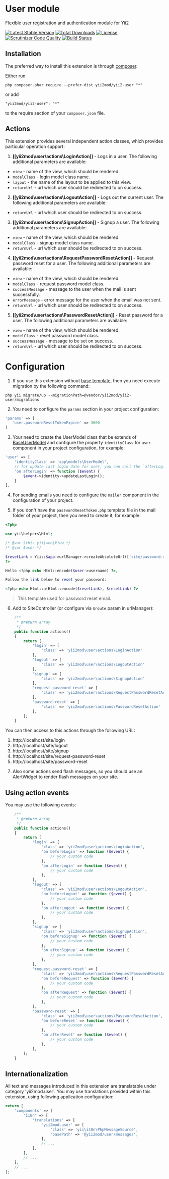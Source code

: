 User module
===========
Flexible user registration and authentication module for Yii2

[![Latest Stable Version](https://poser.pugx.org/yii2mod/yii2-user/v/stable)](https://packagist.org/packages/yii2mod/yii2-user) [![Total Downloads](https://poser.pugx.org/yii2mod/yii2-user/downloads)](https://packagist.org/packages/yii2mod/yii2-user) [![License](https://poser.pugx.org/yii2mod/yii2-user/license)](https://packagist.org/packages/yii2mod/yii2-user)
[![Scrutinizer Code Quality](https://scrutinizer-ci.com/g/yii2mod/yii2-user/badges/quality-score.png?b=master)](https://scrutinizer-ci.com/g/yii2mod/yii2-user/?branch=master) [![Build Status](https://travis-ci.org/yii2mod/yii2-user.svg?branch=master)](https://travis-ci.org/yii2mod/yii2-user)

Installation
------------

The preferred way to install this extension is through [composer](http://getcomposer.org/download/).

Either run

```
php composer.phar require --prefer-dist yii2mod/yii2-user "*"
```

or add

```
"yii2mod/yii2-user": "*"
```

to the require section of your `composer.json` file.

## Actions

This extension provides several independent action classes, which provides particular operation support:

1. **[[yii2mod\user\actions\LoginAction]]** - Logs in a user. The following additional parameters are available:
  - `view` - name of the view, which should be rendered.
  - `modelClass` - login model class name. 
  - `layout` - the name of the layout to be applied to this view.
  - `returnUrl`  - url which user should be redirected to on success.
2. **[[yii2mod\user\actions\LogoutAction]]** - Logs out the current user. The following additional parameters are available:
  - `returnUrl`  - url which user should be redirected to on success.
3. **[[yii2mod\user\actions\SignupAction]]** - Signup a user. The following additional parameters are available:
  - `view` - name of the view, which should be rendered.
  - `modelClass` - signup model class name.
  - `returnUrl` - url which user should be redirected to on success.
4. **[[yii2mod\user\actions\RequestPasswordResetAction]]** - Request password reset for a user. The following additional parameters are available:
  - `view` - name of the view, which should be rendered.
  - `modelClass` - request password model class.
  - `successMessage` - message to the user when the mail is sent successfully.
  - `errorMessage` - error message for the user when the email was not sent.
  - `returnUrl` - url which user should be redirected to on success.
5. **[[yii2mod\user\actions\PasswordResetAction]]** - Reset password for a user. The following additional parameters are available:
  - `view` - name of the view, which should be rendered.
  - `modelClass` - reset password model class.
  - `successMessage` - message to be set on success.
  - `returnUrl` - url which user should be redirected to on success.

Configuration
=============
1) If you use this extension without [base template](https://github.com/yii2mod/base), then you need execute migration by the following command:
```
php yii migrate/up --migrationPath=@vendor/yii2mod/yii2-user/migrations
```
2) You need to configure the `params` section in your project configuration:
```php
'params' => [
   'user.passwordResetTokenExpire' => 3600
]
```
3) Your need to create the UserModel class that be extends of [BaseUserModel](https://github.com/yii2mod/yii2-user/blob/master/models/BaseUserModel.php) and configure the property `identityClass` for `user` component in your project configuration, for example:
```php
'user' => [
    'identityClass' => 'app\models\UserModel',
    // for update last login date for user, you can call the `afterLogin` event as follows
    'on afterLogin' => function ($event) {
        $event->identity->updateLastLogin();
    }
],
```

4) For sending emails you need to configure the `mailer` component in the configuration of your project.

5) If you don't have the `passwordResetToken.php` template file in the mail folder of your project, then you need to create it, for example:
```php
<?php

use yii\helpers\Html;

/* @var $this yii\web\View */
/* @var $user */

$resetLink = Yii::$app->urlManager->createAbsoluteUrl(['site/password-reset', 'token' => $user->passwordResetToken]);
?>

Hello <?php echo Html::encode($user->username) ?>,

Follow the link below to reset your password:

<?php echo Html::a(Html::encode($resetLink), $resetLink) ?>

```
> This template used for password reset email.

6) Add to SiteController (or configure via `$route` param in urlManager):
```php
    /**
     * @return array
     */
    public function actions()
    {
        return [
            'login' => [
                'class' => 'yii2mod\user\actions\LoginAction'
            ],
            'logout' => [
                'class' => 'yii2mod\user\actions\LogoutAction'
            ],
            'signup' => [
                'class' => 'yii2mod\user\actions\SignupAction'
            ],
            'request-password-reset' => [
                'class' => 'yii2mod\user\actions\RequestPasswordResetAction'
            ],
            'password-reset' => [
                'class' => 'yii2mod\user\actions\PasswordResetAction'
            ],
        ];
    }
```

You can then access to this actions through the following URL:

1. http://localhost/site/login
2. http://localhost/site/logout
3. http://localhost/site/signup
4. http://localhost/site/request-password-reset
5. http://localhost/site/password-reset

7) Also some actions send flash messages, so you should use an AlertWidget to render flash messages on your site.

Using action events
-------------------

You may use the following events:

```php
    /**
     * @return array
     */
    public function actions()
    {
        return [
            'login' => [
                'class' => 'yii2mod\user\actions\LoginAction',
                'on beforeLogin' => function ($event) {
                    // your custom code
                },
                'on afterLogin' => function ($event) {
                    // your custom code
                },
            ],
            'logout' => [
                'class' => 'yii2mod\user\actions\LogoutAction',
                'on beforeLogout' => function ($event) {
                    // your custom code
                },
                'on afterLogout' => function ($event) {
                    // your custom code
                },
            ],
            'signup' => [
                'class' => 'yii2mod\user\actions\SignupAction',
                'on beforeSignup' => function ($event) {
                    // your custom code
                },
                'on afterSignup' => function ($event) {
                    // your custom code
                },
            ],
            'request-password-reset' => [
                'class' => 'yii2mod\user\actions\RequestPasswordResetAction',
                'on beforeRequest' => function ($event) {
                    // your custom code
                },
                'on afterRequest' => function ($event) {
                    // your custom code
                },
            ],
            'password-reset' => [
                'class' => 'yii2mod\user\actions\PasswordResetAction',
                'on beforeReset' => function ($event) {
                    // your custom code
                },
                'on afterReset' => function ($event) {
                    // your custom code
                },
            ],
        ];
    }
```

Internationalization
----------------------

All text and messages introduced in this extension are translatable under category 'yii2mod.user'.
You may use translations provided within this extension, using following application configuration:

```php
return [
    'components' => [
        'i18n' => [
            'translations' => [
                'yii2mod.user' => [
                    'class' => 'yii\i18n\PhpMessageSource',
                    'basePath' => '@yii2mod/user/messages',
                ],
                // ...
            ],
        ],
        // ...
    ],
    // ...
];
```
